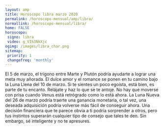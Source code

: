 ```yaml
---
layout: amp
title: Horoscopo libra marzo 2020 
permalink: /horoscopo-mensual/amp/libra/
normallink: /horoscopo-mensual/libra/
home: FALSE
horoscopo:
 signo: libra
 video: g_VIh3NkXjc
ogimg: /images/libra_char.png
sitemap:
 priority: 1
 changefreq: 'monthly'
---
```



El 5 de marzo, el trígono entre Marte y Plutón podría ayudarte a lograr una meta muy añorada. El dulce amor y el romance se ponen en tu camino bajo la Luna Llena del 10 de marzo. Si te sientes un poco egoísta, está bien, es parte de tu encanto. Relájate y haz lo que se te antoje. No hay que moverse con prisa cuando Venus está retrógrado como lo está ahora. La Luna Nueva del 26 de marzo podría traerte una ganancia monetaria, o tal vez, una deseada adquisición podría volverse más fácil de conseguir ahora. Una decisión financiera que te parece obvia a ti podría sorprender a otros, pero tus instintos superarán cualquier tipo de consejo que tales te den. Sin embargo, sé inteligente y no te apresures.
